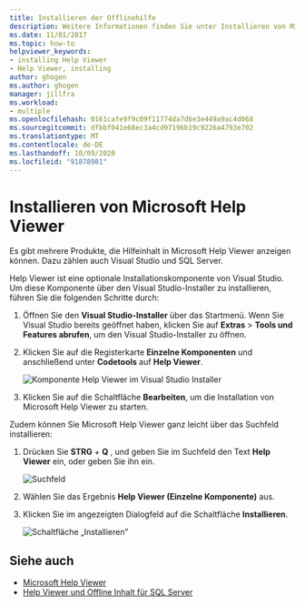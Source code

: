 ```yaml
---
title: Installieren der Offlinehilfe
description: Weitere Informationen finden Sie unter Installieren von Microsoft Help Viewer zum Lesen der Offline Hilfe. Mehrere Produkte, z. b. Visual Studio und SQL Server, verwenden Help Viewer, um Hilfe Inhalte bereitzustellen.
ms.date: 11/01/2017
ms.topic: how-to
helpviewer_keywords:
- installing Help Viewer
- Help Viewer, installing
author: ghogen
ms.author: ghogen
manager: jillfra
ms.workload:
- multiple
ms.openlocfilehash: 0161cafe9f9c09f11774da7d6e3e449a9ac4d068
ms.sourcegitcommit: dfbbf041e68ec3a4cd97196b19c9226a4793e702
ms.translationtype: MT
ms.contentlocale: de-DE
ms.lasthandoff: 10/09/2020
ms.locfileid: "91878981"
---
```

# <a name="microsoft-help-viewer-installation"></a>Installieren von Microsoft Help Viewer

Es gibt mehrere Produkte, die Hilfeinhalt in Microsoft Help Viewer anzeigen können. Dazu zählen auch Visual Studio und SQL Server.

Help Viewer ist eine optionale Installationskomponente von Visual Studio. Um diese Komponente über den Visual Studio-Installer zu installieren, führen Sie die folgenden Schritte durch:

1. Öffnen Sie den **Visual Studio-Installer** über das Startmenü. Wenn Sie Visual Studio bereits geöffnet haben, klicken Sie auf **Extras** > **Tools und Features abrufen**, um den Visual Studio-Installer zu öffnen.

1. Klicken Sie auf die Registerkarte **Einzelne Komponenten** und anschließend unter **Codetools** auf **Help Viewer**.

   ![Komponente Help Viewer im Visual Studio Installer](media/installation/vs-installer.png)

1. Klicken Sie auf die Schaltfläche **Bearbeiten**, um die Installation von Microsoft Help Viewer zu starten.

Zudem können Sie Microsoft Help Viewer ganz leicht über das Suchfeld installieren:

1. Drücken Sie **STRG** + **Q** , und geben Sie im Suchfeld den Text **Help Viewer** ein, oder geben Sie ihn ein.

   ![Suchfeld](media/installation/quick-launch.png)

1. Wählen Sie das Ergebnis **Help Viewer (Einzelne Komponente)** aus.

1. Klicken Sie im angezeigten Dialogfeld auf die Schaltfläche **Installieren**.

   ![Schaltfläche „Installieren”](media/installation/install.png)

## <a name="see-also"></a>Siehe auch

- [Microsoft Help Viewer](../help-viewer/overview.md)
- [Help Viewer und Offline Inhalt für SQL Server](/sql/sql-server/sql-server-help-installation)
